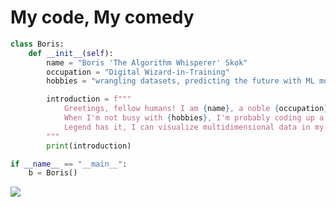 <h1 align="left">My code, My comedy</h1>

```python
class Boris:
    def __init__(self):
        name = "Boris 'The Algorithm Whisperer' Skok"
        occupation = "Digital Wizard-in-Training"
        hobbies = "wrangling datasets, predicting the future with ML models, and casually solving P=NP"

        introduction = f"""
            Greetings, fellow humans! I am {name}, a noble {occupation}.
            When I'm not busy with {hobbies}, I'm probably coding up a storm.
            Legend has it, I can visualize multidimensional data in my sleep.
        """
        print(introduction)

if __name__ == "__main__":
    b = Boris()
```

<p align="left">
  <img src="https://skillicons.dev/icons?i=java,py,ts,go,spring,react,html,css,git,docker" />
</p>

